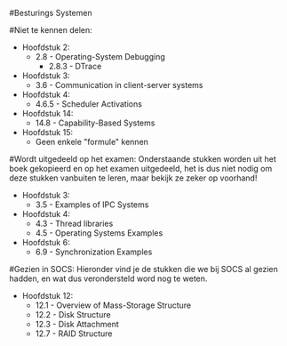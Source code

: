 #Besturings Systemen

#Niet te kennen delen:
* Hoofdstuk 2:
    * 2.8 - Operating-System Debugging
        * 2.8.3 - DTrace
* Hoofdstuk 3:
    * 3.6 - Communication in client-server systems
* Hoofdstuk 4:
    * 4.6.5 - Scheduler Activations
* Hoofdstuk 14:
    * 14.8 - Capability-Based Systems
* Hoofdstuk 15:
   * Geen enkele "formule" kennen



#Wordt uitgedeeld op het examen:
Onderstaande stukken worden uit het boek gekopieerd en op het examen uitgedeeld, het is dus niet nodig om deze stukken vanbuiten te leren, maar bekijk ze zeker op voorhand!
* Hoofdstuk 3:
    * 3.5 - Examples of IPC Systems
* Hoofdstuk 4:
    * 4.3 - Thread libraries
    * 4.5 - Operating Systems Examples
* Hoofdstuk 6:
    * 6.9 - Synchronization Examples


#Gezien in SOCS:
Hieronder vind je de stukken die we bij SOCS al gezien hadden, en wat dus verondersteld word nog te weten.
* Hoofdstuk 12:
    * 12.1 - Overview of Mass-Storage Structure
    * 12.2 - Disk Structure
    * 12.3 - Disk Attachment
    * 12.7 - RAID Structure
